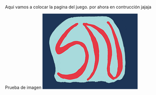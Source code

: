 Aqui vamos a colocar la pagina del juego.
por ahora en contrucción jajaja

Prueba de imagen
![Branching](./SN.png)